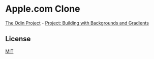 # Apple.com Clone
[The Odin Project](https://www.theodinproject.com) - [Project: Building with Backgrounds and Gradients](https://www.theodinproject.com/courses/html-and-css/lessons/building-with-backgrounds-and-gradients#introduction)

## License
[MIT](https://mit-license.org/)
